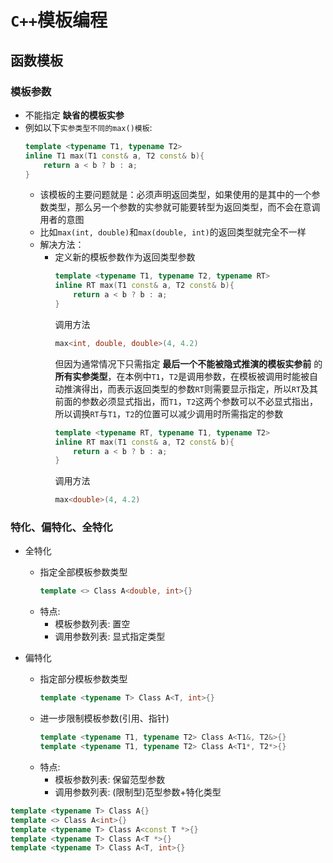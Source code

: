 # `C++`模板编程
## 函数模板
### 模板参数
* 不能指定 __缺省的模板实参__
* 例如以下`实参类型不同的max()模板`:
  ```cpp
  template <typename T1, typename T2>
  inline T1 max(T1 const& a, T2 const& b){
      return a < b ? b : a;
  }
  ```
  * 该模板的主要问题就是：必须声明返回类型，如果使用的是其中的一个参数类型，那么另一个参数的实参就可能要转型为返回类型，而不会在意调用者的意图
  * 比如`max(int, double)`和`max(double, int)`的返回类型就完全不一样
  * 解决方法：
    * 定义新的模板参数作为返回类型参数
        ```cpp
        template <typename T1, typename T2, typename RT>
        inline RT max(T1 const& a, T2 const& b){
            return a < b ? b : a;
        }
        ```
        调用方法
        ```cpp
        max<int, double, double>(4, 4.2)
        ```
        但因为通常情况下只需指定 __最后一个不能被隐式推演的模板实参前__ 的 __所有实参类型__，在本例中`T1`，`T2`是调用参数，在模板被调用时能被自动推演得出，而表示返回类型的参数`RT`则需要显示指定，所以`RT`及其前面的参数必须显式指出，而`T1`，`T2`这两个参数可以不必显式指出，所以调换`RT`与`T1`，`T2`的位置可以减少调用时所需指定的参数
        ```cpp
        template <typename RT, typename T1, typename T2>
        inline RT max(T1 const& a, T2 const& b){
            return a < b ? b : a;
        }
        ```
        调用方法
        ```cpp
        max<double>(4, 4.2)
        ```

### 特化、偏特化、全特化
* 全特化
    * 指定全部模板参数类型
        ```cpp
        template <> Class A<double, int>{}
        ```
    * 特点: 
      * 模板参数列表: 置空
      * 调用参数列表: 显式指定类型

* 偏特化
  * 指定部分模板参数类型
    ```cpp
    template <typename T> Class A<T, int>{}
    ```
  * 进一步限制模板参数(引用、指针)
    ```cpp
    template <typename T1, typename T2> Class A<T1&, T2&>{}
    template <typename T1, typename T2> Class A<T1*, T2*>{}
    ```
  * 特点: 
    * 模板参数列表: 保留范型参数
    * 调用参数列表: (限制型)范型参数+特化类型
```cpp
template <typename T> Class A{}
template <> Class A<int>{}
template <typename T> Class A<const T *>{}
template <typename T> Class A<T *>{}
template <typename T> Class A<T, int>{}
```